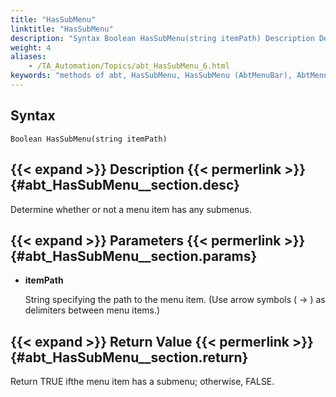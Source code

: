 ```yaml
--- 
title: "HasSubMenu"
linktitle: "HasSubMenu"
description: "Syntax Boolean HasSubMenu(string itemPath) Description Determine whether or not a menu item has any submenus. Parameters itemPath String specifying the path to the menu item. (Use arrow symbols ( -&gt; ) ..."
weight: 4
aliases: 
    - /TA_Automation/Topics/abt_HasSubMenu_6.html
keywords: "methods of abt, HasSubMenu, HasSubMenu (AbtMenuBar), AbtMenuBar, hassubmenu, abt hassubmenu, menu item contains sub menu items, menu item has sub menu items, has sub menu items"
---
```


## Syntax

`Boolean HasSubMenu(string itemPath)`

## {{< expand >}} Description {{< permerlink >}} {#abt_HasSubMenu__section.desc} 

Determine whether or not a menu item has any submenus.

## {{< expand >}} Parameters {{< permerlink >}} {#abt_HasSubMenu__section.params} 

-   **itemPath**

    String specifying the path to the menu item. \(Use arrow symbols \( -\> \) as delimiters between menu items.\)


## {{< expand >}} Return Value {{< permerlink >}} {#abt_HasSubMenu__section.return} 

Return TRUE ifthe menu item has a submenu; otherwise, FALSE.




